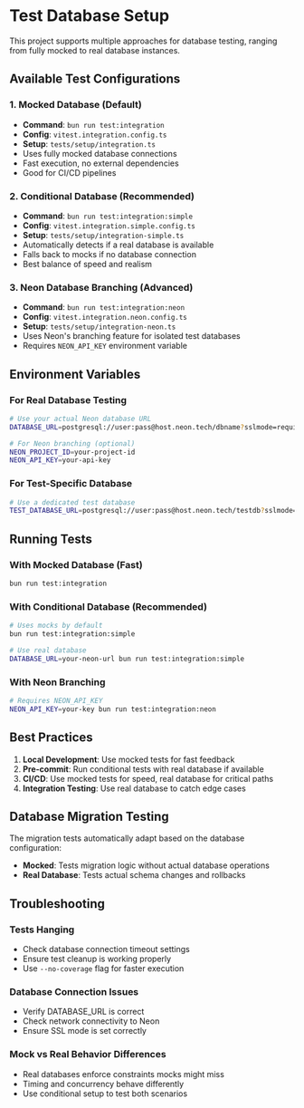 # Test Database Setup

This project supports multiple approaches for database testing, ranging from fully mocked to real database instances.

## Available Test Configurations

### 1. Mocked Database (Default)
- **Command**: `bun run test:integration`
- **Config**: `vitest.integration.config.ts`
- **Setup**: `tests/setup/integration.ts`
- Uses fully mocked database connections
- Fast execution, no external dependencies
- Good for CI/CD pipelines

### 2. Conditional Database (Recommended)
- **Command**: `bun run test:integration:simple`
- **Config**: `vitest.integration.simple.config.ts`
- **Setup**: `tests/setup/integration-simple.ts`
- Automatically detects if a real database is available
- Falls back to mocks if no database connection
- Best balance of speed and realism

### 3. Neon Database Branching (Advanced)
- **Command**: `bun run test:integration:neon`
- **Config**: `vitest.integration.neon.config.ts`
- **Setup**: `tests/setup/integration-neon.ts`
- Uses Neon's branching feature for isolated test databases
- Requires `NEON_API_KEY` environment variable

## Environment Variables

### For Real Database Testing

```bash
# Use your actual Neon database URL
DATABASE_URL=postgresql://user:pass@host.neon.tech/dbname?sslmode=require

# For Neon branching (optional)
NEON_PROJECT_ID=your-project-id
NEON_API_KEY=your-api-key
```

### For Test-Specific Database

```bash
# Use a dedicated test database
TEST_DATABASE_URL=postgresql://user:pass@host.neon.tech/testdb?sslmode=require
```

## Running Tests

### With Mocked Database (Fast)
```bash
bun run test:integration
```

### With Conditional Database (Recommended)
```bash
# Uses mocks by default
bun run test:integration:simple

# Use real database
DATABASE_URL=your-neon-url bun run test:integration:simple
```

### With Neon Branching
```bash
# Requires NEON_API_KEY
NEON_API_KEY=your-key bun run test:integration:neon
```

## Best Practices

1. **Local Development**: Use mocked tests for fast feedback
2. **Pre-commit**: Run conditional tests with real database if available
3. **CI/CD**: Use mocked tests for speed, real database for critical paths
4. **Integration Testing**: Use real database to catch edge cases

## Database Migration Testing

The migration tests automatically adapt based on the database configuration:

- **Mocked**: Tests migration logic without actual database operations
- **Real Database**: Tests actual schema changes and rollbacks

## Troubleshooting

### Tests Hanging
- Check database connection timeout settings
- Ensure test cleanup is working properly
- Use `--no-coverage` flag for faster execution

### Database Connection Issues
- Verify DATABASE_URL is correct
- Check network connectivity to Neon
- Ensure SSL mode is set correctly

### Mock vs Real Behavior Differences
- Real databases enforce constraints mocks might miss
- Timing and concurrency behave differently
- Use conditional setup to test both scenarios